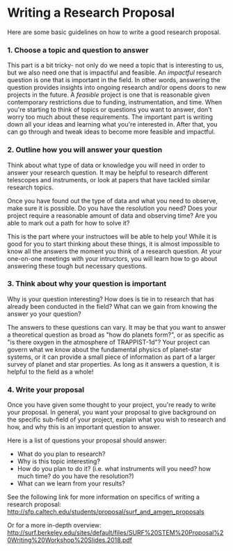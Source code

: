 # Writing a Research Proposal #
Here are some basic guidelines on how to write a good research proposal.

### 1. Choose a topic and question to answer ###
This part is a bit tricky- not only do we need a topic that is interesting to us, but we also need one that is impactiful and feasible.
An *impactful* research question is one that is important in the field. 
In other words, answering the question provides insights into ongoing research and/or opens doors to new projects in the future.
A *feasible* project is one that is reasonable given contemporary restrictions due to funding, instrumentation, and time. 
When you're starting to think of topics or questions you want to answer, don't worry too much about these requirements.
The important part is writing down all your ideas and learning what you're interested in. After that, you can go through and tweak ideas
to become more feasible and impactful. 

### 2. Outline how you will answer your question ###
Think about what type of data or knowledge you will need in order to answer your research question. It may be helpful to research different 
telescopes and instruments, or look at papers that have tackled similar research topics. 

Once you have found out the type of data and what you need to observe, make sure it is possible. 
Do you have the resolution you need? Does your project require a reasonable amount of data and observing time? 
Are you able to mark out a path for how to solve it? 

This is the part where your instructoes will be able to help you! While it is good for you to start thinking about these things,
it is almost impossible to know all the answers the moment you think of a research question. At your one-on-one meetings with your 
intructors, you will learn how to go about answering these tough but necessary questions.

### 3. Think about why your question is important ###
Why is your question interesting? How does is tie in to research that has already been conducted in the field? What can we gain from knowing the 
answer yo your question? 

The answers to these questions can vary. It may be that you want to answer a theoretical question as broad as "how do planets form?",
or as specific as "is there oxygen in the atmosphere of TRAPPIST-1d"? Your project can govern what we know about the fundamental physics 
of planet-star systems, or it can provide a small piece of information as part of a larger survey of planet and star properties.
As long as it answers a question, it is helpful to the field as a whole!

### 4. Write your proposal ###
Once you have given some thought to your project, you're ready to write your proposal. In general, you want your proposal
to give background on the specific sub-field of your project, explain what you wish to research and how, and why this is an important 
question to answer. 

Here is a list of questions your proposal should answer:
- What do you plan to research?
- Why is this topic interesting?
- How do you plan to do it? (i.e. what instruments will you need? how much time? do you have the resolution?)
- What can we learn from your results?

See the following link for more information on specifics of writing a research proposal:
http://sfp.caltech.edu/students/proposal/surf_and_amgen_proposals

Or for a more in-depth overview:
http://surf.berkeley.edu/sites/default/files/SURF%20STEM%20Proposal%20Writing%20Workshop%20Slides.2018.pdf




